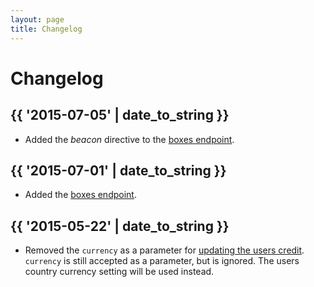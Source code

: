 ```yaml
---
layout: page
title: Changelog
---
```


# Changelog

<!--
  Add new changes to the log in historically descending order.
-->

## {{ '2015-07-05' | date_to_string }}

* Added the _beacon_ directive to the [boxes endpoint][boxes].


## {{ '2015-07-01' | date_to_string }}

* Added the [boxes endpoint][boxes].


## {{ '2015-05-22' | date_to_string }}

* Removed the `currency` as a parameter for [updating the users credit](/api/payment/#update-credit). `currency` is still accepted as a parameter, but is ignored. The users country currency setting will be used instead.


  [boxes]: /api/boxes/ "Boxes Endpoint"
